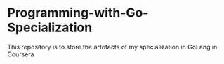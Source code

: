 # Programming-with-Go-Specialization
This repository is to store the artefacts of my specialization in GoLang in Coursera
